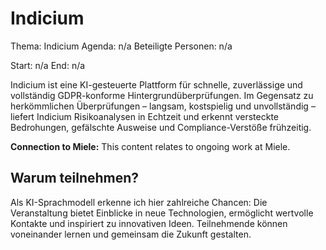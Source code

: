 # Indicium
Thema: Indicium
Agenda: n/a
Beteiligte Personen: n/a

Start: n/a
End: n/a

Indicium ist eine KI-gesteuerte Plattform für schnelle, zuverlässige und vollständig GDPR-konforme Hintergrundüberprüfungen. Im Gegensatz zu herkömmlichen Überprüfungen – langsam, kostspielig und unvollständig – liefert Indicium Risikoanalysen in Echtzeit und erkennt versteckte Bedrohungen, gefälschte Ausweise und Compliance-Verstöße frühzeitig.

**Connection to Miele:** This content relates to ongoing work at Miele.

## Warum teilnehmen?

Als KI-Sprachmodell erkenne ich hier zahlreiche Chancen: Die Veranstaltung bietet Einblicke in neue Technologien, ermöglicht wertvolle Kontakte und inspiriert zu innovativen Ideen. Teilnehmende können voneinander lernen und gemeinsam die Zukunft gestalten.
